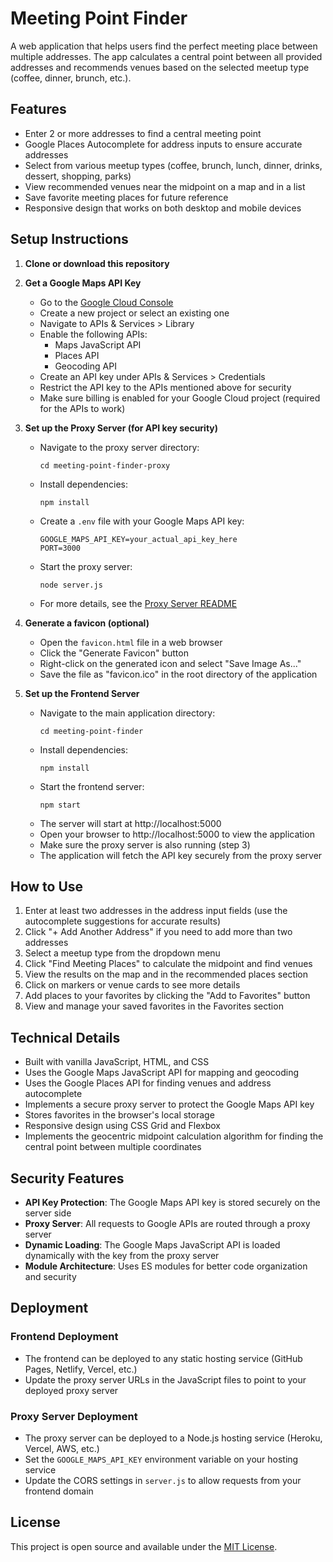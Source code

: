 # Meeting Point Finder

A web application that helps users find the perfect meeting place between multiple addresses. The app calculates a central point between all provided addresses and recommends venues based on the selected meetup type (coffee, dinner, brunch, etc.).

## Features

- Enter 2 or more addresses to find a central meeting point
- Google Places Autocomplete for address inputs to ensure accurate addresses
- Select from various meetup types (coffee, brunch, lunch, dinner, drinks, dessert, shopping, parks)
- View recommended venues near the midpoint on a map and in a list
- Save favorite meeting places for future reference
- Responsive design that works on both desktop and mobile devices

## Setup Instructions

1. **Clone or download this repository**

2. **Get a Google Maps API Key**
   - Go to the [Google Cloud Console](https://console.cloud.google.com/)
   - Create a new project or select an existing one
   - Navigate to APIs & Services > Library
   - Enable the following APIs:
     - Maps JavaScript API
     - Places API
     - Geocoding API
   - Create an API key under APIs & Services > Credentials
   - Restrict the API key to the APIs mentioned above for security
   - Make sure billing is enabled for your Google Cloud project (required for the APIs to work)

3. **Set up the Proxy Server (for API key security)**
   - Navigate to the proxy server directory:
     ```
     cd meeting-point-finder-proxy
     ```
   - Install dependencies:
     ```
     npm install
     ```
   - Create a `.env` file with your Google Maps API key:
     ```
     GOOGLE_MAPS_API_KEY=your_actual_api_key_here
     PORT=3000
     ```
   - Start the proxy server:
     ```
     node server.js
     ```
   - For more details, see the [Proxy Server README](../meeting-point-finder-proxy/README.md)

4. **Generate a favicon (optional)**
   - Open the `favicon.html` file in a web browser
   - Click the "Generate Favicon" button
   - Right-click on the generated icon and select "Save Image As..."
   - Save the file as "favicon.ico" in the root directory of the application

5. **Set up the Frontend Server**
   - Navigate to the main application directory:
     ```
     cd meeting-point-finder
     ```
   - Install dependencies:
     ```
     npm install
     ```
   - Start the frontend server:
     ```
     npm start
     ```
   - The server will start at http://localhost:5000
   - Open your browser to http://localhost:5000 to view the application
   - Make sure the proxy server is also running (step 3)
   - The application will fetch the API key securely from the proxy server

## How to Use

1. Enter at least two addresses in the address input fields (use the autocomplete suggestions for accurate results)
2. Click "+ Add Another Address" if you need to add more than two addresses
3. Select a meetup type from the dropdown menu
4. Click "Find Meeting Places" to calculate the midpoint and find venues
5. View the results on the map and in the recommended places section
6. Click on markers or venue cards to see more details
7. Add places to your favorites by clicking the "Add to Favorites" button
8. View and manage your saved favorites in the Favorites section

## Technical Details

- Built with vanilla JavaScript, HTML, and CSS
- Uses the Google Maps JavaScript API for mapping and geocoding
- Uses the Google Places API for finding venues and address autocomplete
- Implements a secure proxy server to protect the Google Maps API key
- Stores favorites in the browser's local storage
- Responsive design using CSS Grid and Flexbox
- Implements the geocentric midpoint calculation algorithm for finding the central point between multiple coordinates

## Security Features

- **API Key Protection**: The Google Maps API key is stored securely on the server side
- **Proxy Server**: All requests to Google APIs are routed through a proxy server
- **Dynamic Loading**: The Google Maps JavaScript API is loaded dynamically with the key from the proxy server
- **Module Architecture**: Uses ES modules for better code organization and security

## Deployment

### Frontend Deployment
- The frontend can be deployed to any static hosting service (GitHub Pages, Netlify, Vercel, etc.)
- Update the proxy server URLs in the JavaScript files to point to your deployed proxy server

### Proxy Server Deployment
- The proxy server can be deployed to a Node.js hosting service (Heroku, Vercel, AWS, etc.)
- Set the `GOOGLE_MAPS_API_KEY` environment variable on your hosting service
- Update the CORS settings in `server.js` to allow requests from your frontend domain

## License

This project is open source and available under the [MIT License](LICENSE).
